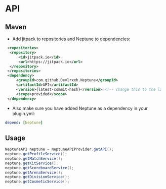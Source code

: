 # API

## Maven

- Add jitpack to repositories and Neptune to dependencies:

```xml
 <repositories>
  <repository>
      <id>jitpack.io</id>
      <url>https://jitpack.io</url>
  </repository>
 </repositories>
 <dependency>
     <groupId>com.github.Devlrxxh.Neptune</groupId>
     <artifactId>API</artifactId>
     <version>{latest-commit-hash}</version> <!-- change this to the latest commit hash -->
     <scope>provided</scope>
 </dependency>
```

- Also make sure you have added Neptune as a dependency in your plugin.yml:

```yml
depend: [Neptune]
```

## Usage

```java
NeptuneAPI neptune = NeptuneAPIProvider.getAPI();
neptune.getProfileService();
neptune.getMatchService();
neptune.getKitService();
neptune.getScoreboardService();
neptune.getArenaService();
neptune.getDivisionService();
neptune.getCosmeticService();
```
